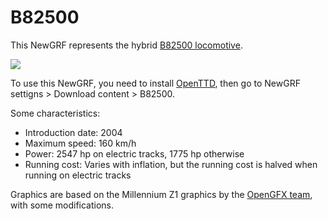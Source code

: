 # B82500
This NewGRF represents the hybrid [B82500 locomotive](https://en.wikipedia.org/wiki/SNCF_Class_B_82500).

![](https://i.stack.imgur.com/BCWo5.png)

To use this NewGRF, you need to install [OpenTTD](https://github.com/OpenTTD/OpenTTD), then go to NewGRF settigns > Download content > B82500.

Some characteristics:
* Introduction date: 2004
* Maximum speed: 160 km/h
* Power: 2547 hp on electric tracks, 1775 hp otherwise
* Running cost: Varies with inflation, but the running cost is halved when running on electric tracks

Graphics are based on the Millennium Z1 graphics by the [OpenGFX team](https://github.com/OpenTTD/OpenGFX), with some modifications.
